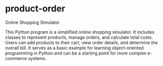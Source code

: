 # product-order
Online Shopping Simulator

This Python program is a simplified online shopping simulator. It includes classes to represent products, manage orders, and calculate total costs. Users can add products to their cart, view order details, and determine the overall bill. It serves as a basic example for learning object-oriented programming in Python and can be a starting point for more complex e-commerce systems.
